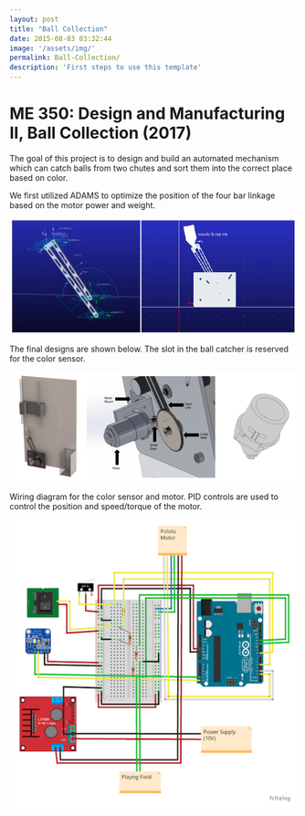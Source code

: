 ```yaml
---
layout: post
title: "Ball Collection"
date: 2015-08-03 03:32:44
image: '/assets/img/'
permalink: Ball-Collection/
description: 'First steps to use this template'
---
```


# ME 350: Design and Manufacturing II, Ball Collection (2017)

The goal of this project is to design and build an automated mechanism which can catch balls from two chutes and sort them into the correct place based on color.

We first utilized ADAMS to optimize the position of the four bar linkage based on the motor power and weight.

![Table_1](/assets/img/bc_1.png)

The final designs are shown below. The slot in the ball catcher is reserved for the color sensor.

![Design](/assets/img/bc_2.png)

Wiring diagram for the color sensor and motor. PID controls are used to control the position and speed/torque of the motor.

![Tipping](/assets/img/bc_3.png)




